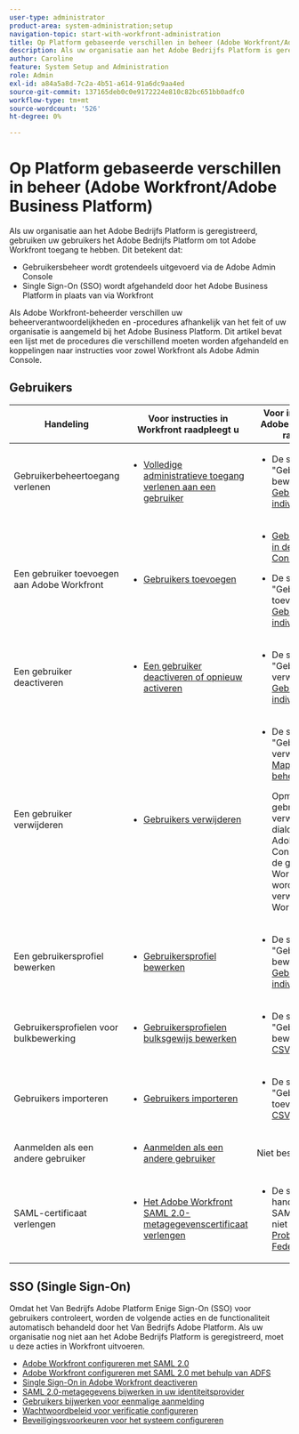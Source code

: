 ```yaml
---
user-type: administrator
product-area: system-administration;setup
navigation-topic: start-with-workfront-administration
title: Op Platform gebaseerde verschillen in beheer (Adobe Workfront/Adobe Business Platform)
description: Als uw organisatie aan het Adobe Bedrijfs Platform is geregistreerd, gebruiken uw gebruikers het Adobe Bedrijfs Platform om tot Adobe Workfront toegang te hebben. Dit betekent dat het gebruikersbeheer grotendeels door Adobe Admin Console wordt gedaan, en dat Enige Sign-On (SSO) door het Adobe Bedrijfs Platform eerder dan door Workfront wordt behandeld. Als Adobe Workfront-beheerder verschillen uw beheerverantwoordelijkheden en -procedures afhankelijk van het feit of uw organisatie is aangemeld bij het Adobe Business Platform. Dit artikel bevat een lijst met de procedures die verschillend moeten worden afgehandeld en koppelingen naar instructies voor zowel Workfront als Adobe Admin Console.
author: Caroline
feature: System Setup and Administration
role: Admin
exl-id: a84a5a8d-7c2a-4b51-a614-91a6dc9aa4ed
source-git-commit: 137165deb0c0e9172224e810c82bc651bb0adfc0
workflow-type: tm+mt
source-wordcount: '526'
ht-degree: 0%

---
```


# Op Platform gebaseerde verschillen in beheer (Adobe Workfront/Adobe Business Platform)

Als uw organisatie aan het Adobe Bedrijfs Platform is geregistreerd, gebruiken uw gebruikers het Adobe Bedrijfs Platform om tot Adobe Workfront toegang te hebben. Dit betekent dat:

* Gebruikersbeheer wordt grotendeels uitgevoerd via de Adobe Admin Console
* Single Sign-On (SSO) wordt afgehandeld door het Adobe Business Platform in plaats van via Workfront

Als Adobe Workfront-beheerder verschillen uw beheerverantwoordelijkheden en -procedures afhankelijk van het feit of uw organisatie is aangemeld bij het Adobe Business Platform. Dit artikel bevat een lijst met de procedures die verschillend moeten worden afgehandeld en koppelingen naar instructies voor zowel Workfront als Adobe Admin Console.

## Gebruikers

<table style="table-layout:auto"> 
 <col> 
 <col> 
 <col> 
 <thead> 
  <tr> 
   <th>Handeling</th> 
   <th>Voor instructies in Workfront raadpleegt u</th> 
   <th>Voor instructies in de Adobe Admin-console raadpleegt u</th> 
  </tr> 
 </thead> 
 <tbody> <!--
   <tr data-mc-conditions="QuicksilverOrClassic.Draft mode"> 
    <td role="rowheader">View information about access levels and licenses for your users</td> 
    <td> 
     <ul> 
      <li> <p><a href="../../administration-and-setup/add-users/access-levels-and-object-permissions/list-access-levels-and-licenses-for-your-users.md" class="MCXref xref">List your users' access levels and licenses</a> </p> </li> 
     </ul> </td> 
    <td> 
     <ul> 
      <li> <p>The section "View user list" in <a href="https://helpx.adobe.com/enterprise/using/manage-users-individually.html">Manage users individually</a></p> </li> 
     </ul> </td> 
   </tr>
  --> 
  <tr> 
   <td role="rowheader">Gebruikerbeheertoegang verlenen</td> 
   <td> 
    <ul> 
     <li> <p><a href="../../administration-and-setup/add-users/configure-and-grant-access/grant-a-user-full-administrative-access.md" class="MCXref xref">Volledige administratieve toegang verlenen aan een gebruiker</a> </p> </li> 
    </ul> </td> 
   <td> 
    <ul> 
     <li> <p>De sectie "Gebruikersgegevens bewerken" in <a href="https://helpx.adobe.com/enterprise/using/manage-users-individually.html">Gebruikers individueel beheren</a></p> </li> 
    </ul> </td> 
  </tr> 
  <tr> 
   <td role="rowheader">Een gebruiker toevoegen aan Adobe Workfront</td> 
   <td> 
    <ul> 
     <li> <p><a href="../../administration-and-setup/add-users/create-and-manage-users/add-users.md" class="MCXref xref">Gebruikers toevoegen</a> </p> </li> 
    </ul> </td> 
   <td> 
    <ul> 
     <li> <p><a href="../../administration-and-setup/add-users/create-and-manage-users/admin-console.md" class="MCXref xref">Gebruikers beheren in de Adobe Admin Console</a> </p> </li> 
     <li> <p>De sectie "Gebruikers toevoegen" in <a href="https://helpx.adobe.com/enterprise/using/manage-users-individually.html">Gebruikers individueel beheren</a></p> </li> 
    </ul> </td> 
  </tr> <!--
   <tr data-mc-conditions="QuicksilverOrClassic.Draft mode"> 
    <td role="rowheader">Add a user to Adobe Workfront Fusion</td> 
    <td> 
     <ul> 
      <li> <p><a href="../../workfront-fusion/organizations/add-user-to-an-organization.md" class="MCXref xref">Add a user to an organization in Adobe Workfront Fusion</a> </p> </li> 
     </ul> </td> 
    <td> 
     <ul> 
      <li> <p><a href="../../administration-and-setup/add-users/create-and-manage-users/admin-console.md" class="MCXref xref">Manage users in the Adobe Admin Console</a> </p> </li> 
      <li> <p>The section "Add users" in in <a href="https://helpx.adobe.com/enterprise/using/manage-users-individually.html">Manage users individually</a></p> </li> 
     </ul> </td> 
   </tr>
  --> 
  <tr> 
   <td role="rowheader">Een gebruiker deactiveren</td> 
   <td> 
    <ul> 
     <li> <p><a href="../../administration-and-setup/add-users/create-and-manage-users/deactivate-a-user.md" class="MCXref xref">Een gebruiker deactiveren of opnieuw activeren</a> </p> </li> 
    </ul> </td> 
   <td> 
    <ul> 
     <li> <p>De sectie "Gebruikers verwijderen" in <a href="https://helpx.adobe.com/enterprise/using/manage-users-individually.html">Gebruikers individueel beheren</a></p> </li> 
    </ul> </td> 
  </tr> 
  <tr> 
   <td role="rowheader">Een gebruiker verwijderen</td> 
   <td> 
    <ul> 
     <li> <p><a href="../../administration-and-setup/add-users/create-and-manage-users/delete-a-user.md" class="MCXref xref">Gebruikers verwijderen</a> </p> </li> 
    </ul> </td> 
   <td> 
    <ul> 
     <li> <p>De sectie "Gebruikers definitief verwijderen" in <a href="https://helpx.adobe.com/enterprise/using/manage-directory-users.html">Mapgebruikers beheren</a>
     </p><p>Opmerking: Een gebruiker verwijderen uit het dialoogvenster [!DNL Adobe Admin Console] deactiveert de gebruiker in [!DNL Workfront], maar ze worden niet verwijderd [!DNL Workfront].</p> </li> 
    </ul> </td> 
  </tr> 
  <tr> 
   <td role="rowheader">Een gebruikersprofiel bewerken</td> 
   <td> 
    <ul> 
     <li> <p><a href="../../administration-and-setup/add-users/create-and-manage-users/edit-a-users-profile.md" class="MCXref xref">Gebruikersprofiel bewerken</a> </p> </li> 
    </ul> </td> 
   <td> 
    <ul> 
     <li> <p>De sectie "Gebruikersgegevens bewerken" in <a href="https://helpx.adobe.com/enterprise/using/manage-users-individually.html">Gebruikers individueel beheren</a></p> </li> 
    </ul> </td> 
  </tr> 
  <tr> 
   <td role="rowheader">Gebruikersprofielen voor bulkbewerking</td> 
   <td> 
    <ul> 
     <li> <p><a href="../../administration-and-setup/add-users/create-and-manage-users/edit-user-profiles-in-bulk.md" class="MCXref xref">Gebruikersprofielen bulksgewijs bewerken</a> </p> </li> 
    </ul> </td> 
   <td> 
    <ul> 
     <li> <p>De sectie "Gebruikersgegevens bewerken" in <a href="https://helpx.adobe.com/enterprise/using/bulk-upload-users.html">Bulk-CSV-upload</a></p> </li> 
    </ul> </td> 
  </tr> 
  <tr> 
   <td role="rowheader">Gebruikers importeren </td> 
   <td> 
    <ul> 
     <li> <p><a href="../../administration-and-setup/add-users/create-and-manage-users/import-users.md" class="MCXref xref">Gebruikers importeren</a> </p> </li> 
    </ul> </td> 
   <td> 
    <ul> 
     <li> <p>De sectie "Gebruikers toevoegen" in <a href="https://helpx.adobe.com/enterprise/using/bulk-upload-users.html">Bulk-CSV-upload</a></p> </li> 
    </ul> </td> 
  </tr> 
  <tr> 
   <td role="rowheader">Aanmelden als een andere gebruiker</td> 
   <td> 
    <ul> 
     <li> <p><a href="../../administration-and-setup/add-users/create-and-manage-users/log-in-as-another-user.md" class="MCXref xref">Aanmelden als een andere gebruiker</a> </p> </li> 
    </ul> </td> 
   <td>Niet beschikbaar</td> 
  </tr> 
  <tr> 
   <td role="rowheader">SAML-certificaat verlengen</td> 
   <td> 
    <ul> 
     <li> <p><a href="../../administration-and-setup/manage-workfront/security/renew-wf-saml-2-certificate.md" class="MCXref xref">Het Adobe Workfront SAML 2.0-metagegevenscertificaat verlengen</a> </p> </li> 
    </ul> </td> 
   <td> 
    <ul> 
     <li> <p>De sectie "De digitale handtekening in de SAML-reactie heeft niet gevalideerd..." in <a href="https://helpx.adobe.com/enterprise/kb/tshoot-fed-id.html">Probleemoplossing Federated ID</a></p> </li> 
    </ul> </td> 
  </tr> 
 </tbody> 
</table>

## SSO (Single Sign-On)

Omdat het Van Bedrijfs Adobe Platform Enige Sign-On (SSO) voor gebruikers controleert, worden de volgende acties en de functionaliteit automatisch behandeld door het Van Bedrijfs Adobe Platform. Als uw organisatie nog niet aan het Adobe Bedrijfs Platform is geregistreerd, moet u deze acties in Workfront uitvoeren.


* [Adobe Workfront configureren met SAML 2.0](../../administration-and-setup/add-users/single-sign-on/configure-workfront-saml-2.md)
* [Adobe Workfront configureren met SAML 2.0 met behulp van ADFS](../../administration-and-setup/add-users/single-sign-on/configure-workfront-saml-2-adfs.md)
* [Single Sign-On in Adobe Workfront deactiveren](../../administration-and-setup/add-users/single-sign-on/deactivate-sso.md)
* [SAML 2.0-metagegevens bijwerken in uw identiteitsprovider](../../administration-and-setup/add-users/single-sign-on/update-saml-2-metadata-ip.md)
* [Gebruikers bijwerken voor eenmalige aanmelding](../../administration-and-setup/add-users/single-sign-on/update-users-sso.md)
* [Wachtwoordbeleid voor verificatie configureren](../../administration-and-setup/manage-workfront/security/configure-password-policies-authentication.md)
* [Beveiligingsvoorkeuren voor het systeem configureren](../../administration-and-setup/manage-workfront/security/configure-security-preferences.md)
